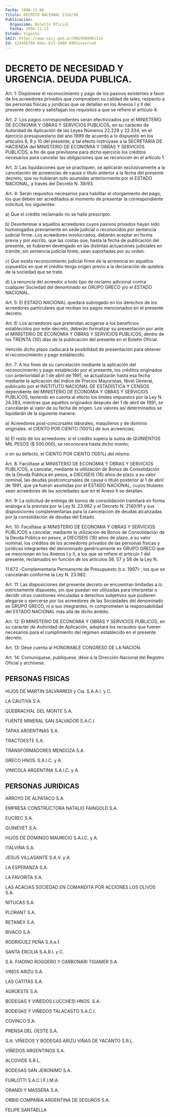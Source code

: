 ```yaml
---
Fecha: 1998-11-06
Título: DECRETO NACIONAL 1316/98
Publicación:
  Organismo: Boletín Oficial
  Fecha: 1998-11-13
Estado: Vigente
SAIJ: https://www.saij.gob.ar/DN19980001316
Id: 123456789-0abc-613-1000-8991soterced
---
```

# DECRETO DE NECESIDAD Y URGENCIA. DEUDA PUBLICA.

<a id="1"></a>
Art. 1: Dispónese el reconocimiento  y  pago  de  los  pasivos existentes  a  favor  de los acreedores privados que comprueben  su calidad de tales, respecto  a  las personas físicas y jurídicas que se detallan en los Anexos I y II  del presente decreto y satisfagan los requisitos a que se refiere el artículo 4.

<a id="2"></a>
Art.  2: Los pagos correspondientes  serán  efectivizados  por  el MINISTERIO DE ECONOMIA Y OBRAS Y SERVICIOS PUBLICOS, en su carácter de Autoridad de Aplicación de las Leyes Números 22.229 y 22.334, en el ejercicio  presupuestario del año 1999 de acuerdo a lo dispuesto en los artículos  8, 9 y 10 del presente; a tal efecto instrúyase a la SECRETARIA DE HACIENDA  del  MINISTERIO  DE  ECONOMIA  Y OBRAS Y SERVICIOS  PUBLICOS,  a  fin de que previsione para dicho ejercicio los  créditos necesarios para  cancelar  las  obligaciones  que  se reconocen en el artículo 1.

<a id="3"></a>
Art.  3:  Las  liquidaciones  que  se  practiquen,  se  aplicarán exclusivamente  a  la  cancelación  de acreencias de causa o título anterior  a la fecha del presente decreto,  que  no  hubieran  sido asumidas anteriormente por el ESTADO NACIONAL, a través del Decreto N. 39/93.

<a id="4"></a>
Art. 4: Serán requisitos necesarios para habilitar el otorgamiento del pago, los  que deben ser acreditados al momento de presentar la correspondiente solicitud, los siguientes:

a) Que el crédito reclamado no se halle prescripto.

b) Desinteresar  a aquellos acreedores cuyos pasivos privados hayan sido homologados previamente  en  sede  judicial  o reconocidos por sentencia  judicial  firme.  Los  acreedores involucrados,  deberán aceptar en forma previa y por escrito, que las costas que, hasta la fecha de publicación del presente,  se  hubieren  devengado  en las distintas actuaciones judiciales en trámite, sin sentencia judicial firme, sean soportadas por su orden.

c)  Que  exista  reconocimiento  judicial  firme de la acreencia en aquellos  supuestos  en  que el crédito tenga origen  previo  a  la declaración de quiebra de la sociedad que se trate.

d) La renuncia del acreedor a todo tipo de reclamo adicional contra cualquier Sociedad del denominado  ex  GRUPO  GRECO  y/o  el ESTADO NACIONAL.

<a id="5"></a>
Art.  5:  El ESTADO NACIONAL quedará subrogado en los derechos  de los acreedores particulares que reciban los pagos mencionados en el presente decreto.

<a id="6"></a>
Art. 6: Los  acreedores  que  pretendan  acogerse a los beneficios establecidos por este decreto, deberán formalizar  su  presentación por  ante  el  MINISTERIO DE ECONOMIA Y OBRAS Y SERVICIOS PUBLICOS, dentro de los TREINTA  (30)  días de la publicación del presente en el Boletín Oficial.

Vencido dicho plazo caducará la  posibilidad  de  presentación para obtener el reconocimiento y pago establecido.

<a id="7"></a>
Art. 7: A los fines de su cancelación mediante la  aplicación  del reconocimiento  y  pago  establecido  por el presente, los créditos originados con anterioridad al 1 de abril  de 1991, se actualizarán hasta  esa  fecha  mediante  la  aplicación del Indice  de  Precios Mayoristas, Nivel General, publicado  por  el INSTITUTO NACIONAL DE ESTADISTICA Y CENSOS dependiente del MINISTERIO DE ECONOMIA Y OBRAS Y  SERVICIOS  PUBLICOS, teniendo en cuenta al  efecto  los  límites impuestos por la Ley N. 24.283,  mientras que aquéllos originados después del 1 de abril de 1991, se cancelarán  al valor de su fecha de  origen.  Los  valores  así  determinados  se liquidarán  de  la siguiente manera:

a) Acreedores post-concursales laborales, maquileros  y  de dominio originales:   el  CIENTO  POR  CIENTO  (100%)  de  sus  acreencias;

b) El resto de  los  acreedores:  si  el  crédito supera la suma de QUINIENTOS MIL PESOS ($ 500.000), se reconocera  hasta dicho monto;

o  en  su  defecto,  el  CIENTO  POR  CIENTO (100%)  del  mismo.

<a id="8"></a>
Art.  8: Facúltase al MINISTERIO DE ECONOMIA Y OBRAS  Y  SERVICIOS PUBLICOS,    a  cancelar,  mediante  la  utilización  de  Bonos  de Consolidación  de  la Deuda Pública en pesos, a DIECISEIS (16) años de plazo a su valor  nominal, las deudas postconcursales de causa o título posterior al 1  de abril de 1991, que ya fueran asumidas por el  ESTADO  NACIONAL,  cuyos   titulares  sean  acreedores  de  las sociedades que en el Anexo II se detallan.

<a id="9"></a>
Art.  9:  La  solicitud  de  entrega  de  bonos  de  consolidación tramitará en forma análoga a la prevista por la Ley N. 23.982 y el Decreto N. 2140/91  y  sus disposiciones complementarias  para  la cancelación de deudas alcanzadas por la consolidación de deudas del Estado.

<a id="10"></a>
Art. 10: Facúltase al MINISTERIO  DE ECONOMIA Y OBRAS Y SERVICIOS PUBLICOS a cancelar, mediante la utilización de Bonos de Consolidación de la Deuda Pública en  pesos,  a DIECISEIS (16) años de  plazo,  a  su  valor  nominal,  los créditos de los  acreedores privados  de  las  personas  físicas  y jurídicas  integrantes  del denominado genéricamente ex GRUPO GRECO  que  se  mencionan  en los Anexos  I  y  II,  a los que se refiere el artículo 1 del presente, reclamados en función  de  los artículos 56, 57 y 58 de la Ley N.

11.672 -Complementaria Permanente de Presupuesto (t.o. 1997)-, los que se cancelarán conforme la Ley N. 23.982.

<a id="11"></a>
Art. 11: Las disposiciones  del  presente  decreto  se encuentran limitadas  a  lo  estrictamente  dispuesto,  sin  que  puedan   ser utilizadas para interpretar o decidir otras cuestiones vinculadas a derechos  subjetivos  que  pudieren  alegarse  o  ejercerse por los acreedores de las Sociedades del denominado ex GRUPO  GRECO,  ni  a sus  integrantes,  ni  comprometen  la  responsabilidad  del ESTADO NACIONAL más allá de dicho ámbito.

<a id="12"></a>
Art.  12: El MINISTERIO DE ECONOMIA Y OBRAS Y SERVICIOS PUBLICOS, en su carácter  de  Autoridad  de Aplicación, adoptará los recaudos que fueren necesarios para el cumplimiento  del régimen establecido en el presente decreto.

<a id="13"></a>
Art.  13: Dése  cuenta  al  HONORABLE  CONGRESO  DE  LA  NACION.

<a id="14"></a>
Art. 14: Comuníquese, publíquese, dése  a  la  Dirección Nacional del Registro Oficial y archívese.

## PERSONAS FISICAS

<a id="1"></a>
HIJOS DE MARTIN SALVARREDI y Cía. S.A.A.I. y C.

LA CAUTIVA S.A.

QUEBRACHAL DEL MONTE S.A.

FUENTE MINERAL SAN SALVADOR S.A.C.I.

TAPAS ARGENTINAS S.A.

TRACTOESTE S.A.

TRANSFORMADORES MENDOZA S.A.

GRECO HNOS. S.A.I.C. y A.

VINICOLA ARGENTINA S.A.I.C. y A.

## PERSONAS JURIDICAS

<a id="1"></a>
ARROYO DE ALPATACO S.A.

EMPRESA CONSTRUCTORA NATALIO FAINGOLD S.A.

EUCREC S.A.

GUINEVET S.A.

HIJOS DE DOMINGO MAURICIO S.A.I.C. y A.

ITALVIÑA S.A.

JESUS VILLASANTE S.A.V. y A.

LA ESPERANZA S.A.

LA FAVORITA S.A.

LAS ACACIAS SOCIEDAD EN COMANDITA POR ACCIONES LOS OLIVOS S.A.

NITUCAS S.A.

PLORANT S.A.

RETANEX S.A.

RIVACO S.A.

RODRIGUEZ PEÑA S.A.e.f.

SANTA ERCILIA S.A.R.I. y C.

S.A. FIADINO ROGGERO Y CARBONARI TIGAMER S.A.

VINOS ARIZU S.A.

LAS CATITAS S.A.

AGROESTE S.A.

BODEGAS Y VIÑEDOS LUCCHESI HNOS. S.A.

BODEGAS Y VIÑEDOS TALACASTO S.A.C.I.

COVINCO S.A.

PRENSA DEL OESTE S.A.

S.A. VIÑEDOS Y BODEGAS ARIZU VIÑAS DE YACANTO S.R.L.

VIÑEDOS ARGENTINOS S.A.

ALCOVIDE S.R.L.

BODEGAS SAN JERONIMO S.A.

FURLOTTI S.A.C.I.F.I.M.A.

ORANDI Y MASSERA S.A.

ORBIS COMPAÑIA ARGENTINA DE SEGUROS S.A.

FELIPE SANTAELLA